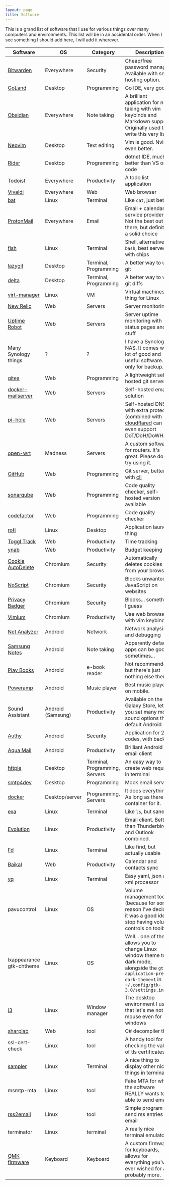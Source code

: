 ```yaml
---
layout: page
title: Software
---
```


This is a grand list of software that I use for various things over many computers and environments.
This list will be in an accidental order. When I see something I should add here, I will add it wherever.

| Software | OS | Category | Description |
| --- | --- | --- | - |
| [Bitwarden](https://bitwarden.com/) | Everywhere | Security | Cheap/free password manager. Available with self-hosting option. |
| [GoLand](https://www.jetbrains.com/go/) | Desktop | Programming | Go IDE, very good |
| [Obsidian](https://obsidian.md/) | Everywhere | Note taking | A brilliant application for note taking with vim keybinds and Markdown support. Originally used to write this very list. |
| [Neovim](https://neovim.io/) | Desktop | Text editing | Vim is good. Nvim is even better. |
| [Rider](https://www.jetbrains.com/rider/) | Desktop | Programming | dotnet IDE, much better than VS or VS code |
| [Todoist](https://todoist.com/) | Everywhere | Productivity | A todo list application |
| [Vivaldi](https://vivaldi.com/) | Everywhere | Web | Web browser |
| [bat](https://github.com/sharkdp/bat) | Linux | Terminal | Like `cat`, just better |
| [ProtonMail](https://mail.proton.me/) | Everywhere | Email | Email + calendar service provider. Not the best out there, but definitely a solid choice |
| [fish](https://fishshell.com/) | Linux | Terminal | Shell, alternative to `bash`, best served with chips |
| [lazygit](https://github.com/jesseduffield/lazygit) | Desktop | Terminal, Programming | A better way to use git |
| [delta](https://github.com/dandavison/delta) | Desktop | Terminal, Programming | A better way to view git diffs |
| [virt-manager](https://virt-manager.org/) | Linux | VM | Virtual machines thing for Linux |
| [New Relic](https://newrelic.com/) | Web | Servers | Server monitoring |
| [Uptime Robot](https://uptimerobot.com/) | Web | Servers | Server uptime monitoring with status pages and stuff |
| Many Synology things | ? | ? | I have a Synology NAS. It comes with a lot of good and useful software. Not only for backup. |
| [gitea](https://gitea.io/en-us/) | Web | Programming | A lightweight self-hosted git server |
| [docker-mailserver](https://github.com/docker-mailserver/docker-mailserver) | Web | Servers | Self-hosted email solution |
| [pi-hole](https://pi-hole.net/) | Web | Servers | Self-hosted DNS with extra protection (combined with [cloudflared](https://github.com/cloudflare/cloudflared) can even support DoT/DoH/DoWHAT?) |
| [open-wrt](https://openwrt.org/) | Madness | Servers | A custom software for routers. It's great. Please don't try using it. |
| [GitHub](https://github.com/) | Web | Programming | Git server, better with [cli](https://cli.github.com/) |
| [sonarqube](https://sonarcloud.io/) | Web | Programming | Code quality checker, self-hosted version available |
| [codefactor](https://www.codefactor.io/) | Web | Programming | Code quality checker |
| [rofi](https://github.com/davatorium/rofi) | Linux | Desktop | Application launcher thing |
| [Toggl Track](https://track.toggl.com/) | Web | Productivity | Time tracking |
| [ynab](https://app.youneedabudget.com) | Web | Productivity | Budget keeping app |
| [Cookie AutoDelete](https://chrome.google.com/webstore/detail/cookie-autodelete/fhcgjolkccmbidfldomjliifgaodjagh) | Chromium | Security | Automatically deletes cookies from your browser |
| [NoScript](https://chrome.google.com/webstore/detail/noscript/doojmbjmlfjjnbmnoijecmcbfeoakpjm) | Chromium | Security | Blocks unwanted JavaScript on websites |
| [Privacy Badger](https://chrome.google.com/webstore/detail/privacy-badger/pkehgijcmpdhfbdbbnkijodmdjhbjlgp) | Chromium | Security | Blocks... something, I guess |
| [Vimium](https://chrome.google.com/webstore/detail/vimium/dbepggeogbaibhgnhhndojpepiihcmeb) | Chromium | Productivity | Use web browser with vim keybinds |
| [Net Analyzer](https://play.google.com/store/apps/details?id=net.techet.netanalyzer.an) | Android | Network | Network analysis and debugging |
| [Samsung Notes](https://play.google.com/store/apps/details?id=com.samsung.android.app.notes) | Android | Note taking | Apparently default apps can be good sometimes... |
| [Play Books](https://play.google.com/store/apps/details?id=com.google.android.apps.books) | Android | e-book reader | Not recommended, but there's just nothing else there |
| [Poweramp](https://play.google.com/store/apps/details?id=com.maxmpz.audioplayer) | Android | Music player | Best music player on mobile. |
| Sound Assistant | Android (Samsung) | Productivity | Available on the Galaxy Store, let's you set many more sound options than default Android |
| [Authy](https://play.google.com/store/apps/details?id=com.authy.authy&gl=US) | Android | Security | Application for 2FA codes, with backup. |
| [Aqua Mail](https://play.google.com/store/apps/details?id=org.kman.AquaMail) | Android | Productivity | Brilliant Android email client |
| [httpie](https://github.com/httpie/httpie) | Desktop | Terminal, Programming, Servers | An easy way to create web requests in terminal |
| [smtp4dev](https://github.com/rnwood/smtp4dev) | Desktop | Programming | Mock email server |
| [docker](https://www.docker.com/) | Desktop/server | Programming, Servers | It does everything. As long as there's a container for it. |
| [exa](https://github.com/ogham/exa) | Linux | Terminal | Like `ls`, but saner |
| [Evolution](https://wiki.gnome.org/Apps/Evolution) | Linux | Productivity | Email client. Better than Thunderbird and Outlook combined. |
| [Fd](https://github.com/sharkdp/fd) | Linux | Terminal | Like find, but actually usable|
| [Baikal](https://github.com/sabre-io/Baikal) | Web | Productivity | Calendar and contacts sync|
| [yq](https://github.com/mikefarah/yq) | Linux | Terminal | Easy yaml, json and xml processor|
| pavucontrol | Linux | OS | Volume management tool (because for some reason I've decided it was a good idea to stop having volume controls on toolbar).
| lxappearance gtk-chtheme | Linux | OS | Well... one of the 2 allows you to change Linux window theme to dark mode, alongside the `gtk-application-prefer-dark-theme=1` in `~/.config/gtk-3.0/settings.ini`
| [i3](https://i3.org) | Linux | Window manager | The desktop environment I use that let's me not use mouse even for windows| 
| [sharplab](https://sharplab.io) | Web | tool | C# decompiler thing
| ssl-cert-check | Linux | tool | A handy tool for checking the validity of tls certificates
| [sampler](https://github.com/sqshq/sampler#contents) | Linux | Terminal | A nice thing to display other nice things in terminal |
| msmtp-mta | Linux | tool | Fake MTA for when the software REALLY wants to be able to send emails
| [rss2email](https://github.com/rss2email/rss2email) | Linux | tool | Simple program to send rss entries to email |
| terminator | Linux | terminal | A really nice terminal emulator |
| [QMK firmware](https://github.com/qmk/qmk_firmware) | Keyboard | Keyboard | A custom firmware for keyboards, allows for everything you've ever wished for and probably more. |

